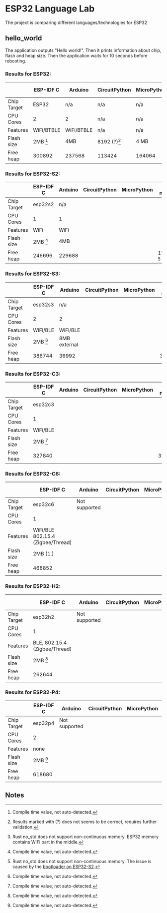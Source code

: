 # ESP32 Language Lab

The project is comparing different languages/technologies for ESP32

## hello_world

The application outputs "Hello world!". Then it prints information about chip, flash and heap size.
Then the application waits for 10 seconds before rebooting.

### Results for ESP32:

|             | ESP-IDF C  | Arduino    | CircuitPython | MicroPython | Rust no_std | Rust std | Toit |
|-------------|------------|------------|---------------|-------------|-------------|----------|------|
| Chip Target | ESP32      | n/a        | n/a           | n/a         | n/a         |          | n/a  |
| CPU Cores   | 2          | 2          | n/a           | n/a         | n/a         |          | n/a  |
| Features    | WiFi/BTBLE | WiFi/BTBLE | n/a           | n/a         | n/a         |          | n/a  |
| Flash size  | 2MB [^1]   | 4MB        | 8192 (?)[^4]  | 4 MB        | n/a         |          | n/a  |
| Free heap   | 300892     | 237568     | 113424        | 164064      | 179200 [^2] | 296028   | n/a  |

### Results for ESP32-S2:

|             | ESP-IDF C  | Arduino    | CircuitPython | MicroPython | Rust no_std | Rust std | Toit |
|-------------|------------|------------|---------------|-------------|-------------|----------|------|
| Chip Target | esp32s2    | n/a        |               |             |             |          |      |
| CPU Cores   | 1          | 1          |               |             |             |          |      |
| Features    | WiFi       | WiFi       |               |             |             |          |      |
| Flash size  | 2MB [^1]   | 4MB        |               |             |             |          |      |
| Free heap   | 246696     | 229688     |               |             | 178176 [^3] | 246844   |      |


### Results for ESP32-S3:

|             | ESP-IDF C  | Arduino    | CircuitPython | MicroPython | Rust no_std | Rust std | Toit |
|-------------|------------|------------|---------------|-------------|-------------|----------|------|
| Chip Target | esp32s3    | n/a        |               |             |             |          |      |
| CPU Cores   | 2          | 2          |               |             |             |          |      |
| Features    | WiFi/BLE   | WiFi/BLE   |               |             |             |          |      |
| Flash size  | 2MB [^1]   | 8MB external |             |             |             |          |      |
| Free heap   | 386744     | 36992      |               |             |  332800     | 388016   |      |

### Results for ESP32-C3:

|             | ESP-IDF C  | Arduino    | CircuitPython | MicroPython | Rust no_std | Rust std | Toit |
|-------------|------------|------------|---------------|-------------|-------------|----------|------|
| Chip Target | esp32c3    |            |               |             |             |          |      |
| CPU Cores   | 1          |            |               |             |             |          |      |
| Features    | WiFi/BLE   |            |               |             |             |          |      |
| Flash size  | 2MB [^1]   |            |               |             |             |          |      |
| Free heap   | 327840     |            |               |             | 322556      | 327124   |      |

### Results for ESP32-C6:

|             | ESP-IDF C  | Arduino    | CircuitPython | MicroPython | Rust no_std | Rust std | Toit |
|-------------|------------|------------|---------------|-------------|-------------|----------|------|
| Chip Target | esp32c6    | Not supported |            |             |             |          |      |
| CPU Cores   | 1          |            |               |             |             |          |      |
| Features    | WiFi/BLE 802.15.4 (Zigbee/Thread) | |   |             |             |          |      |
| Flash size  | 2MB (1.)   |            |               |             |             |          |      |
| Free heap   | 468852     |            |               |             | 440316      | 471068   |      |

### Results for ESP32-H2:

|             | ESP-IDF C  | Arduino    | CircuitPython | MicroPython | Rust no_std | Rust std | Toit |
|-------------|------------|------------|---------------|-------------|-------------|----------|------|
| Chip Target | esp32h2    | Not supported |            |             |             |          |      |
| CPU Cores   | 1          |            |               |             |             |          |      |
| Features    | BLE, 802.15.4 (Zigbee/Thread)   |   |   |             |             |          |      |
| Flash size  | 2MB [^1]   |            |               |             |             |          |      |
| Free heap   | 262644     |            |               |             |             |          |      |

### Results for ESP32-P4:

|             | ESP-IDF C  | Arduino    | CircuitPython | MicroPython | Rust no_std | Rust std | Toit |
|-------------|------------|------------|---------------|-------------|-------------|----------|------|
| Chip Target | esp32p4    | Not supported |            |             |             |          |      |
| CPU Cores   | 2          |            |               |             |             |          |      |
| Features    | none       |            |               |             |             |          |      |
| Flash size  | 2MB [^1]   |            |               |             |             |          |      |
| Free heap   | 618680     |            |               |             |             |          |      |


## Notes

[^1]: Compile time value, not auto-detected.
[^2]: Rust no_std does not support non-continuous memory. ESP32 memory contains WiFi part in the middle.
[^3]: Rust no_std does not support non-continuous memory. The issue is caused by the [bootloader on ESP32-S2](https://github.com/espressif/esp-idf/blob/5b1189570025ba027f2ff6c2d91f6ffff3809cc2/components/esp_system/ld/esp32s2/memory.ld.in#L41C27-L43).
[^4]: Results marked with (?) does not seems to be correct, requires further validation.


